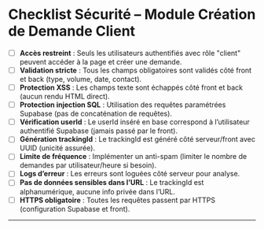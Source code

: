 # Checklist Sécurité – Module Création de Demande Client

- [ ] **Accès restreint** : Seuls les utilisateurs authentifiés avec rôle "client" peuvent accéder à la page et créer une demande.
- [ ] **Validation stricte** : Tous les champs obligatoires sont validés côté front et back (type, volume, date, contact).
- [ ] **Protection XSS** : Les champs texte sont échappés côté front et back (aucun rendu HTML direct).
- [ ] **Protection injection SQL** : Utilisation des requêtes paramétrées Supabase (pas de concaténation de requêtes).
- [ ] **Vérification userId** : Le userId inséré en base correspond à l’utilisateur authentifié Supabase (jamais passé par le front).
- [ ] **Génération trackingId** : Le trackingId est généré côté serveur/front avec UUID (unicité assurée).
- [ ] **Limite de fréquence** : Implémenter un anti-spam (limiter le nombre de demandes par utilisateur/heure si besoin).
- [ ] **Logs d’erreur** : Les erreurs sont loguées côté serveur pour analyse.
- [ ] **Pas de données sensibles dans l’URL** : Le trackingId est alphanumérique, aucune info privée dans l’URL.
- [ ] **HTTPS obligatoire** : Toutes les requêtes passent par HTTPS (configuration Supabase et front).

---
